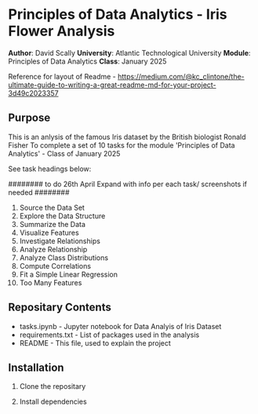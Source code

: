 # Principles of Data Analytics - Iris Flower Analysis

**Author**: David Scally
**University**: Atlantic Technological University
**Module**: Principles of Data Analytics
**Class**: January 2025


Reference for layout of Readme - https://medium.com/@kc_clintone/the-ultimate-guide-to-writing-a-great-readme-md-for-your-project-3d49c2023357

## Purpose

This is an anlysis of the famous Iris dataset by the British biologist Ronald Fisher
To complete a set of 10 tasks for the module 'Principles of Data Analytics' - Class of January 2025



See task headings below:

######## to do 26th April Expand with info per each task/ screenshots if needed ########

1.  Source the Data Set
2.  Explore the Data Structure
3.  Summarize the Data
4.  Visualize Features
5.  Investigate Relationships
6.  Analyze Relationship
7.  Analyze Class Distributions
8.  Compute Correlations
9.  Fit a Simple Linear Regression
10. Too Many Features

## Repositary Contents

 - tasks.ipynb - Jupyter notebook for Data Analyis of Iris Dataset
 - requirements.txt - List of packages used in the analysis
 - README - This file, used to explain the project
 

 ## Installation

1. Clone the repositary

2. Install dependencies



